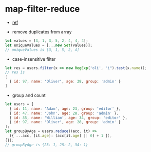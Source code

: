 # map-filter-reduce

-  [ref](https://medium.com/@alex.permyakov/15-useful-javascript-examples-of-map-reduce-and-filter-74cbbb5e0a1f)

- remove duplicates from array

```javascript
let values = [3, 1, 3, 5, 2, 4, 4, 4];
let uniqueValues = [...new Set(values)];
// uniqueValues is [3, 1, 5, 2, 4]
```

- case-insensitive filter

```javascript
let res = users.filter(x => new RegExp('oli', "i").test(x.name));
// res is
[
  { id: 97, name: 'Oliver', age: 28, group: 'admin' }
]
```

- group and count

```javascript
let users = [
  { id: 11, name: 'Adam', age: 23, group: 'editor' },
  { id: 47, name: 'John', age: 28, group: 'admin' },
  { id: 85, name: 'William', age: 34, group: 'editor' },
  { id: 97, name: 'Oliver', age: 28, group: 'admin' }
];
let groupByAge = users.reduce((acc, it) =>
  ({ ...acc, [it.age]: (acc[it.age] || 0) + 1 }),
{});
// groupByAge is {23: 1, 28: 2, 34: 1}
```

